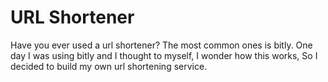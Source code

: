 # URL Shortener
Have you ever used a url shortener? The most common ones is bitly. One day I was using bitly and I thought to myself, I wonder how this works, So I decided to build my own url shortening service. 